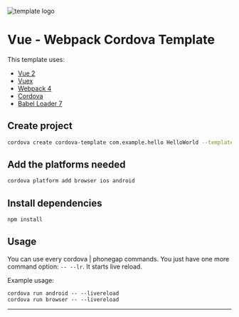 ![template logo](logo_v2.png "template logo")

# Vue - Webpack Cordova Template

This template uses:
* [Vue 2](https://vuejs.org/)
* [Vuex](https://github.com/vuejs/vuex)
* [Webpack 4](https://webpack.github.io/)
* [Cordova](https://cordova.apache.org/)
* [Babel Loader 7](https://github.com/babel/babel-loader)

## Create project

``` bash
cordova create cordova-template com.example.hello HelloWorld --template git://github.com/loama/cordova-template-vue-webpack.git#master
```

## Add the platforms needed
``` bash
cordova platform add browser ios android
```

## Install dependencies
``` bash
npm install
```

## Usage

You can use every cordova | phonegap commands.
You just have one more command option: `-- --lr`. It starts live reload.

Example usage:
```
cordova run android -- --livereload
cordova run browser -- --livereload
```
---
